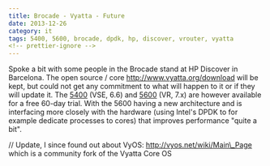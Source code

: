 ```yaml
---
title: Brocade - Vyatta - Future
date: 2013-12-26
category: it
tags: 5400, 5600, brocade, dpdk, hp, discover, vrouter, vyatta
<!-- prettier-ignore -->
---
```


Spoke a bit with some people in the Brocade stand at HP Discover in Barcelona.
The open source / core <http://www.vyatta.org/download> will be kept, but could
not get any commitment to what will happen to it or if they will update it. The
[5400](http://www.brocade.com/products/all/network-functions-virtualization/product-details/5400-vrouter/index.page "on brocade.com")
(VSE, 6.6) and
[5600](http://www.brocade.com/products/all/network-functions-virtualization/product-details/5600-vrouter/index.page "on brocade.com")
(VR, 7.x) are however available for a free 60-day trial. With the 5600 having a
new architecture and is interfacing more closely with the hardware (using
Intel's DPDK to for example dedicate processes to cores) that improves
performance "quite a bit".

// Update, I since found out about VyOS: <http://vyos.net/wiki/Main\_Page> which
is a community fork of the Vyatta Core OS
